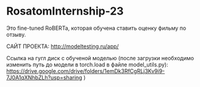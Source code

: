 # RosatomInternship-23
Это fine-tuned RoBERTa, которая обучена ставить оценку фильму по отзыву.

САЙТ ПРОЕКТА: http://modeltesting.ru/app/

Ссылка на гугл диск с обученой моделью (после загрузки необходимо изменить путь до модели в torch.load в файле model_utils.py): https://drive.google.com/drive/folders/1emDk3RfCgRLj3Kv9i9-7J0A1qXNhbZLh?usp=sharing )
